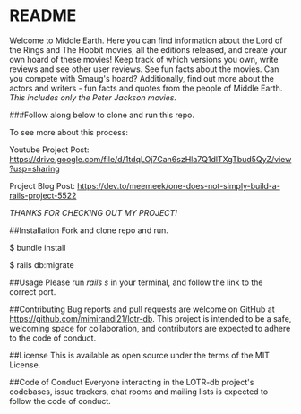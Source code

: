 # README

Welcome to Middle Earth. Here you can find information about the Lord of the Rings and The Hobbit movies, all the editions released, and create your own hoard of these movies! Keep track of which versions you own, write reviews and see other user reviews. See fun facts about the movies. Can you compete with Smaug's hoard?
Additionally, find out more about the actors and writers - fun facts and quotes from the people of Middle Earth.
_This includes only the Peter Jackson movies._

###Follow along below to clone and run this repo.

To see more about this process:

Youtube Project Post: https://drive.google.com/file/d/1tdqLOj7Can6szHla7Q1dlTXgTbud5QyZ/view?usp=sharing

Project Blog Post: https://dev.to/meemeek/one-does-not-simply-build-a-rails-project-5522

_THANKS FOR CHECKING OUT MY PROJECT!_

##Installation
Fork and clone repo and run.

$ bundle install

$ rails db:migrate

##Usage
Please run _rails s_ in your terminal, and follow the link to the correct port.

##Contributing
Bug reports and pull requests are welcome on GitHub at https://github.com/mimirandi21/lotr-db. This project is intended to be a safe, welcoming space for collaboration, and contributors are expected to adhere to the code of conduct.

##License
This is available as open source under the terms of the MIT License.

##Code of Conduct
Everyone interacting in the LOTR-db project's codebases, issue trackers, chat rooms and mailing lists is expected to follow the code of conduct.
